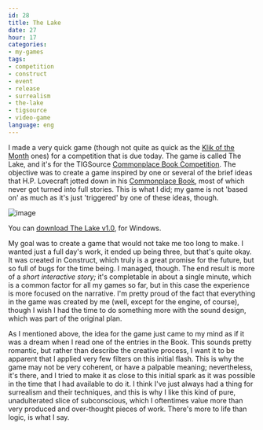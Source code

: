 ```yaml
---
id: 28
title: The Lake
date: 27
hour: 17
categories:
- my-games
tags:
- competition
- construct
- event
- release
- surrealism
- the-lake
- tigsource
- video-game
language: eng
---
```


I made a very quick game (though not quite as quick as the [Klik of the Month](http://blog.agj.cl/tag/kotm/) ones) for a competition that is due today. The game is called The Lake, and it's for the TIGSource [Commonplace Book Competition](http://tigsource.com/articles/2008/10/17/tigcompo-commonplace-book). The objective was to create a game inspired by one or several of the brief ideas that H.P. Lovecraft jotted down in his [Commonplace Book](http://www.lapetiteclaudine.com/archives/011196.html), most of which never got turned into full stories. This is what I did; my game is not 'based on' as much as it's just 'triggered' by one of these ideas, though.

![image](http://blog.agj.cl/wp-content/uploads/2008/11/lakescreen.png "The Lake title screen")

You can [download The Lake v1.0](http://www.agj.cl/files/games/lake_1_0.zip), for Windows.

My goal was to create a game that would not take me too long to make. I wanted just a full day's work, it ended up being three, but that's quite okay. It was created in Construct, which truly is a great promise for the future, but so full of bugs for the time being. I managed, though. The end result is more of a _short interactive story;_ it's completable in about a single minute, which is a common factor for all my games so far, but in this case the experience is more focused on the narrative. I'm pretty proud of the fact that everything in the game was created by me (well, except for the engine, of course), though I wish I had the time to do something more with the sound design, which was part of the original plan.

As I mentioned above, the idea for the game just came to my mind as if it was a dream when I read one of the entries in the Book. This sounds pretty romantic, but rather than describe the creative process, I want it to be apparent that I applied very few filters on this initial flash. This is why the game may not be very coherent, or have a palpable meaning; nevertheless, it's there, and I tried to make it as close to this initial spark as it was possible in the time that I had available to do it. I think I've just always had a thing for surrealism and their techniques, and this is why I like this kind of pure, unadulterated slice of subconscious, which I oftentimes value more than very produced and over-thought pieces of work. There's more to life than logic, is what I say.
